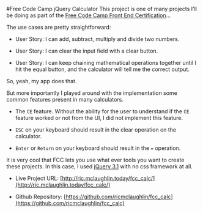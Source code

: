 #Free Code Camp jQuery Calculator
This project is one of many projects I'll be doing as part of the [Free Code Camp Front End Certification](http://www.freecodecamp.com/challenges/build-a-random-quote-machine)...

The use cases are pretty straightforward:

* User Story: I can add, subtract, multiply and divide two numbers.

* User Story: I can clear the input field with a clear button.

* User Story: I can keep chaining mathematical operations together until I hit the equal button, and the calculator will tell me the correct output.

So, yeah, my app does that.

But more importantly I played around with the implementation some common features present in many calculators.

* The `CE` feature. Without the ability for the user to understand if the `CE` feature worked or not from the UI, I did not implement this feature.

* `ESC` on your keyboard should result in the clear operation on the calculator.

* `Enter` or `Return` on your keyboard should result in the `=` operation.

It is very cool that FCC lets you use what ever tools you want to create these projects. In this case, I used [jQuery 3.1](https://blog.jquery.com/2016/07/07/jquery-3-1-0-released-no-more-silent-errors/) with no css framework at all.

* Live Project URL: [http://ric.mclaughlin.today/fcc_calc/](http://ric.mclaughlin.today/fcc_calc/)

* Github Repository: [https://github.com/ricmclaughlin/fcc_calc](https://github.com/ricmclaughlin/fcc_calc)
